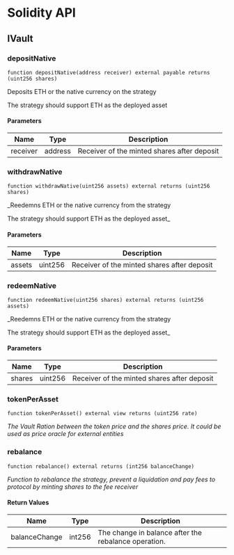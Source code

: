 # Solidity API

## IVault

### depositNative

```solidity
function depositNative(address receiver) external payable returns (uint256 shares)
```

Deposits ETH or the native currency on the strategy

The strategy should support ETH as the deployed asset

#### Parameters

| Name | Type | Description |
| ---- | ---- | ----------- |
| receiver | address | Receiver of the minted shares after deposit |

### withdrawNative

```solidity
function withdrawNative(uint256 assets) external returns (uint256 shares)
```

_Reedemns ETH or the native currency from the strategy

The strategy should support ETH as the deployed asset_

#### Parameters

| Name | Type | Description |
| ---- | ---- | ----------- |
| assets | uint256 | Receiver of the minted shares after deposit |

### redeemNative

```solidity
function redeemNative(uint256 shares) external returns (uint256 assets)
```

_Reedemns ETH or the native currency from the strategy

The strategy should support ETH as the deployed asset_

#### Parameters

| Name | Type | Description |
| ---- | ---- | ----------- |
| shares | uint256 | Receiver of the minted shares after deposit |

### tokenPerAsset

```solidity
function tokenPerAsset() external view returns (uint256 rate)
```

_The Vault Ration between the token price and the shares
price. It could be used as price oracle for external entities_

### rebalance

```solidity
function rebalance() external returns (int256 balanceChange)
```

_Function to rebalance the strategy, prevent a liquidation and pay fees
to protocol by minting shares to the fee receiver_

#### Return Values

| Name | Type | Description |
| ---- | ---- | ----------- |
| balanceChange | int256 | The change in balance after the rebalance operation. |

